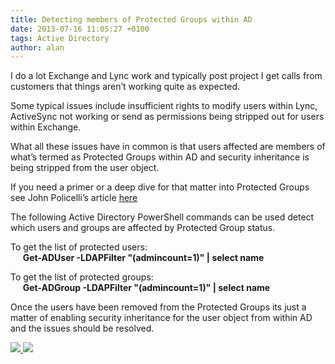 ```yaml
---
title: Detecting members of Protected Groups within AD
date: 2013-07-16 11:05:27 +0100
tags: Active Directory
author: alan
---
```


I do a lot Exchange and Lync work and typically post project I get calls from customers that things aren’t working quite as expected.

Some typical issues include insufficient rights to modify users within Lync, ActiveSync not working or send as permissions being stripped out for users within Exchange.

What all these issues have in common is that users affected are members of what’s termed as Protected Groups within AD and security inheritance is being stripped from the user object.

If you need a primer or a deep dive for that matter into Protected Groups see John Policelli’s article [here](http://policelli.com/blog/archive/2009/11/06/understanding-adminsdholder-and-protected-groups/)

The following Active Directory PowerShell commands can be used detect which users and groups are affected by Protected Group status.

To get the list of protected users:  
     **Get-ADUser -LDAPFilter "(admincount=1)" | select name**

To get the list of protected groups:  
     **Get-ADGroup -LDAPFilter "(admincount=1)" | select name**

Once the users have been removed from the Protected Groups its just a matter of enabling security inheritance for the user object from within AD and the issues should be resolved. 

    
[ ![](http://feeds.wordpress.com/1.0/comments/everythingsysadmin.wordpress.com/584/) ](http://feeds.wordpress.com/1.0/gocomments/everythingsysadmin.wordpress.com/584/) ![](http://stats.wordpress.com/b.gif?host=everythingsysadmin.wordpress.com&blog=8998607&post=584&subd=everythingsysadmin&ref=&feed=1)

        